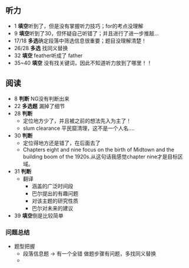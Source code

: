 ## 听力
+ 1 **填空**听到了，但是没有掌握听力技巧；for的考点没理解
+ 9 **填空**听到了30，但怀疑自己听错了；并且进行了进一步推敲...
+ 17/18 **多选**确定段落中筛选信息很重要；题目没理解清楚！
+ 26/28 **多选** 找同义替换
+ 32 **填空** feather听成了 father
+ 35~40 **填空** 没有找关键词，因此不知道听力放到了哪里！！

## 阅读
+ 8 **判断** NG没有判断出来
+ 22 **多选题** 漏掉了细节
+ 28 **判断**
	+ 定位地方少了，并且被之前的想法先入为主了！
	+ slum clearance 平民窟清理，这不是一个人名....
+ 30 **判断**
	+ 定位得地方还是错了，在后面去了
	+ Chapters eight and nine focus on the birth of Midtown and the building boom of the 1920s.从这句话我感觉chapter nine才是目标区域。
+ 31 **判断**
	+ 翻译
		+ 涵盖的广泛时间段 
		+ 巴尔提出的有趣问题 
		+ 对该主题的研究性质 
		+ 巴尔对未来的建议
+ 39 **填空**倒是比较简单

### 问题总结

+ 题型把握
	+ 段落信息题 -> 有一个全错 做题步骤有问题，多找同义替换
	+   